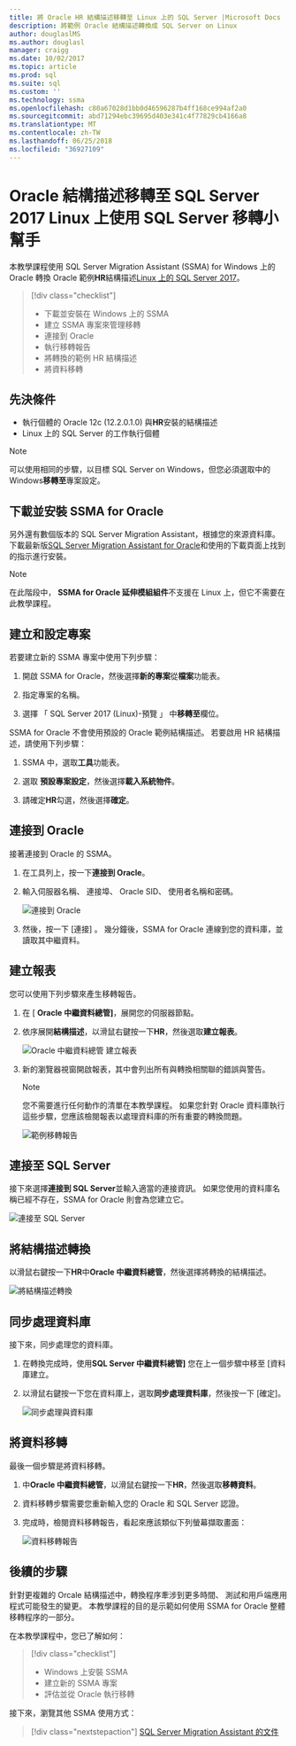 ```yaml
---
title: 將 Oracle HR 結構描述移轉至 Linux 上的 SQL Server |Microsoft Docs
description: 將範例 Oracle 結構描述轉換成 SQL Server on Linux
author: douglaslMS
ms.author: douglasl
manager: craigg
ms.date: 10/02/2017
ms.topic: article
ms.prod: sql
ms.suite: sql
ms.custom: ''
ms.technology: ssma
ms.openlocfilehash: c80a67028d1bb0d46596287b4ff168ce994af2a0
ms.sourcegitcommit: abd71294ebc39695d403e341c4f77829cb4166a8
ms.translationtype: MT
ms.contentlocale: zh-TW
ms.lasthandoff: 06/25/2018
ms.locfileid: "36927109"
---
```

# <a name="migrate-an-oracle-schema-to-sql-server-2017-on-linux-with-the-sql-server-migration-assistant"></a>Oracle 結構描述移轉至 SQL Server 2017 Linux 上使用 SQL Server 移轉小幫手

本教學課程使用 SQL Server Migration Assistant (SSMA) for Windows 上的 Oracle 轉換 Oracle 範例**HR**結構描述[Linux 上的 SQL Server 2017](../../linux/sql-server-linux-overview.md)。

> [!div class="checklist"]
> * 下載並安裝在 Windows 上的 SSMA
> * 建立 SSMA 專案來管理移轉
> * 連接到 Oracle
> * 執行移轉報告
> * 將轉換的範例 HR 結構描述
> * 將資料移轉

## <a name="prerequisites"></a>先決條件

- 執行個體的 Oracle 12c (12.2.0.1.0) 與**HR**安裝的結構描述
- Linux 上的 SQL Server 的工作執行個體

> [!NOTE]
> 可以使用相同的步驟，以目標 SQL Server on Windows，但您必須選取中的 Windows**移轉至**專案設定。

## <a name="download-and-install-ssma-for-oracle"></a>下載並安裝 SSMA for Oracle

另外還有數個版本的 SQL Server Migration Assistant，根據您的來源資料庫。  下載最新版[SQL Server Migration Assistant for Oracle](http://aka.ms/ssmafororacle)和使用的下載頁面上找到的指示進行安裝。

> [!NOTE]
> 在此階段中， **SSMA for Oracle 延伸模組組件**不支援在 Linux 上，但它不需要在此教學課程。

## <a name="create-and-set-up-project"></a>建立和設定專案

若要建立新的 SSMA 專案中使用下列步驟：

1. 開啟 SSMA for Oracle，然後選擇**新的專案**從**檔案**功能表。

1. 指定專案的名稱。

1. 選擇 「 SQL Server 2017 (Linux)-預覽 」 中**移轉至**欄位。

SSMA for Oracle 不會使用預設的 Oracle 範例結構描述。 若要啟用 HR 結構描述，請使用下列步驟：

1. SSMA 中，選取**工具**功能表。

1. 選取 **預設專案設定**，然後選擇**載入系統物件**。

1. 請確定**HR**勾選，然後選擇**確定**。

## <a name="connect-to-oracle"></a>連接到 Oracle

接著連接到 Oracle 的 SSMA。

1. 在工具列上，按一下**連接到 Oracle**。

1. 輸入伺服器名稱、 連接埠、 Oracle SID、 使用者名稱和密碼。

   ![連接到 Oracle](./media/sql-server-linux-convert-from-oracle/ConnectToOracle.png)

1. 然後，按一下 [連接] 。 幾分鐘後，SSMA for Oracle 連線到您的資料庫，並讀取其中繼資料。

## <a name="create-a-report"></a>建立報表

您可以使用下列步驟來產生移轉報告。

1. 在 [ **Oracle 中繼資料總管]**，展開您的伺服器節點。

1. 依序展開**結構描述**，以滑鼠右鍵按一下**HR**，然後選取**建立報表**。

   ![Oracle 中繼資料總管 建立報表](./media/sql-server-linux-convert-from-oracle/CreateReport.png)

1. 新的瀏覽器視窗開啟報表，其中會列出所有與轉換相關聯的錯誤與警告。

   > [!NOTE]
   > 您不需要進行任何動作的清單在本教學課程。 如果您針對 Oracle 資料庫執行這些步驟，您應該檢閱報表以處理資料庫的所有重要的轉換問題。

   ![範例移轉報告](./media/sql-server-linux-convert-from-oracle/SSMAReport.png)

## <a name="connect-to-sql-server"></a>連接至 SQL Server

接下來選擇**連接到 SQL Server**並輸入適當的連接資訊。  如果您使用的資料庫名稱已經不存在，SSMA for Oracle 則會為您建立它。

![連接至 SQL Server](./media/sql-server-linux-convert-from-oracle/ConnectToSQLServer.png)

## <a name="convert-schema"></a>將結構描述轉換

以滑鼠右鍵按一下**HR**中**Oracle 中繼資料總管**，然後選擇將轉換的結構描述。

![將結構描述轉換](./media/sql-server-linux-convert-from-oracle/ConvertSchema.png)

## <a name="synchronize-database"></a>同步處理資料庫

接下來，同步處理您的資料庫。

1. 在轉換完成時，使用**SQL Server 中繼資料總管]** 您在上一個步驟中移至 [資料庫建立。

1. 以滑鼠右鍵按一下您在資料庫上，選取**同步處理資料庫**，然後按一下 [確定]。

   ![同步處理與資料庫](./media/sql-server-linux-convert-from-oracle/SynchronizeWithDatabase.png)

## <a name="migrate-data"></a>將資料移轉

最後一個步驟是將資料移轉。

1. 中**Oracle 中繼資料總管**，以滑鼠右鍵按一下**HR**，然後選取**移轉資料**。

1. 資料移轉步驟需要您重新輸入您的 Oracle 和 SQL Server 認證。

1. 完成時，檢閱資料移轉報告，看起來應該類似下列螢幕擷取畫面：

   ![資料移轉報告](./media/sql-server-linux-convert-from-oracle/DataMigrationReport.png)

## <a name="next-steps"></a>後續的步驟

針對更複雜的 Orcale 結構描述中，轉換程序牽涉到更多時間、 測試和用戶端應用程式可能發生的變更。 本教學課程的目的是示範如何使用 SSMA for Oracle 整體移轉程序的一部分。

在本教學課程中，您已了解如何：
> [!div class="checklist"]
> * Windows 上安裝 SSMA
> * 建立新的 SSMA 專案
> * 評估並從 Oracle 執行移轉

接下來，瀏覽其他 SSMA 使用方式：

> [!div class="nextstepaction"]
>[SQL Server Migration Assistant 的文件](../sql-server-migration-assistant.md)
